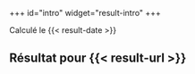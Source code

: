 +++
id="intro"
widget="result-intro"
+++

Calculé le {{< result-date >}} 


## Résultat pour {{< result-url >}}
